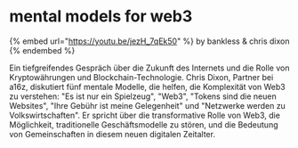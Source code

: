 # mental models for web3



{% embed url="https://youtu.be/jezH_7qEk50" %}
by bankless & chris dixon
{% endembed %}

Ein tiefgreifendes Gespräch über die Zukunft des Internets und die Rolle von Kryptowährungen und Blockchain-Technologie. Chris Dixon, Partner bei a16z, diskutiert fünf mentale Modelle, die helfen, die Komplexität von Web3 zu verstehen: "Es ist nur ein Spielzeug", "Web3", "Tokens sind die neuen Websites", "Ihre Gebühr ist meine Gelegenheit" und "Netzwerke werden zu Volkswirtschaften". Er spricht über die transformative Rolle von Web3, die Möglichkeit, traditionelle Geschäftsmodelle zu stören, und die Bedeutung von Gemeinschaften in diesem neuen digitalen Zeitalter.
